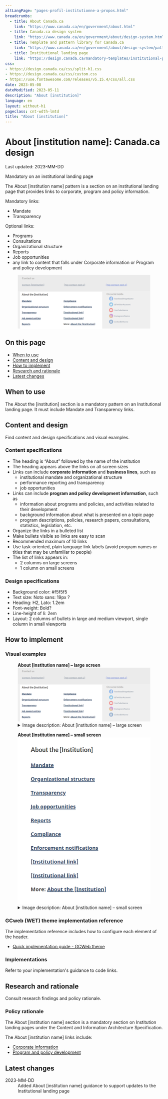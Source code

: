 ```yaml
---
altLangPage: "pages-profil-institutionne-a-propos.html"
breadcrumbs:
  - title: About Canada.ca
    link: "https://www.canada.ca/en/government/about.html"
  - title: Canada.ca design system
    link: "https://www.canada.ca/en/government/about/design-system.html"
  - title: Template and pattern library for Canada.ca
    link: "https://www.canada.ca/en/government/about/design-system/pattern-library.html"
  - title: Institutional landing page
    link: "https://design.canada.ca/mandatory-templates/institutional-profile-pages.html"    
css:
- https://design.canada.ca/css/split-h1.css
- https://design.canada.ca/css/custom.css
- https://use.fontawesome.com/releases/v5.15.4/css/all.css
date: 2023-05-08
dateModified: 2023-05-11
description: "About [institution]"
language: en
layout: without-h1
pageclass: cnt-wdth-lmtd
title: "About [institution]"
---
```

<h1 property="name" id="wb-cont" dir="ltr"><span class="stacked"><span>About [institution name]</span>: <span>Canada.ca design</span></span></h1>
<p class="small"> Last updated: 2023-MM-DD</p>
<p><span class="label label-danger">Mandatory on an institutional landing page</span></p>
<p>The About [institution name] pattern is a section on an institutional landing page that provides links to corporate, program and policy information.</p>
<p>Mandatory links:</p>
<ul>
  <li>Mandate</li>
  <li>Transparency</li>
</ul>
<p>Optional links:</p>
<ul>
  <li>Programs</li>
  <li>Consultations</li>
  <li>Organizational structure</li>
  <li>Reports</li>
  <li>Job opportunities</li>
  <li>any link to content that falls under Corporate information or Program and policy development</li>
</ul>
<div class="pattern-demo mrgn-tp-lg">
  <figure> <img src="./images/ilp-about-lg-en.png" class="img-responsive" alt=""></figure>
</div>
<h2>On this page</h2>
<ul>
  <li><a href="#when">When to use</a></li>
  <!-- <li><a href="#what">What to avoid</a></li>  -->
  <li><a href="#content">Content and design</a></li>
  <li><a href="#how">How to implement</a></li>
  <li><a href="#research">Research and rationale</a></li>
  <li><a href="#changes">Latest changes</a></li>
</ul>
<h2 id="when">When to use</h2>
<p>The About the [institution] section is a mandatory pattern on an Institutional landing page.  It must include Mandate and Transparency links.</p>
<h2 id="content">Content and design</h2>
<p>Find content and design specifications and visual examples.</p>
<h3>Content specifications</h3>
<ul>
  <li>The heading is “About” followed by the name of the institution</li>
  <li>The heading appears above the links on all screen sizes</li>
  <li>Links can include <strong>corporate information</strong> and <strong>business lines</strong>, such as
    <ul>
      <li>institutional mandate and organizational structure</li>
      <li>performance reporting and transparency</li>
      <li>job opportunities</li>
    </ul>
  </li>
  <li>Links can include <strong>program and policy development information</strong>, such as
    <ul>
      <li>information about programs and policies, and activities related to their development</li>
      <li>background information about what is presented on a topic page</li>
      <li>program descriptions, policies, research papers, consultations, statistics, legislation, etc.</li>
    </ul>
  </li>
  <li>Organize the links in a bulleted list</li>
  <li>Make bullets visible so links are easy to scan</li>
  <li>Recommended maximum of 10 links</li>
  <li>Use task-oriented, plain language link labels (avoid program names or titles that may be unfamiliar to people)</li>
  <li>The list of links appears in:
    <ul>
      <li>2 columns on large screens</li>
      <li>1 column on small screens</li>
    </ul>
  </li>
</ul>
<h3>Design specifications</h3>
<ul>
  <li>Background color: #f5f5f5</li>
  <li>Text size: Noto sans: 19px ?</li>
  <li>Heading:  H2, Lato: 1.2em</li>
  <li>Font-weight: Bold?</li>
  <li>Line-height of li: 2em</li>
  <li>Layout: 2 columns of bullets in large and medium viewport, single column in small viewports</li>
</ul>
<h2 id="how">How to implement</h2>
<h3>Visual examples</h3>
<div class="pattern-demo mrgn-tp-md">
  <figure class="mrgn-bttm-md">
    <figcaption><b>About [institution name] – large screen</b></figcaption>
    <img src="./images/ilp-about-lg-en.png" class="img-responsive" alt="">
    <details>
      <summary class="wb-toggle small" data-toggle="{&quot;print&quot;:&quot;on&quot;}">Image description: About [institution name] – large screen</summary>
      <p class="mrgn-tp-lg">About [institution name] links appear in a section with the heading “About [institution name]”.  Links are organized in a bulleted list:</p>
      <ul>
        <li>Mandate</li>
        <li>Organizational structure</li>
        <li>Transparency</li>
        <li>Job opportunities</li>
        <li>Reports</li>
        <li>Compliance</li>
        <li>Enforcements notifications</li>
        <li>[institutional link]</li>
        <li>[institutional link]</li>
        <li>More: About the institution</li>
      </ul>
    </details>
  </figure>
</div>
<div class="pattern-demo mrgn-tp-md">
  <figure class="mrgn-bttm-md">
    <figcaption><b>About [institution name] – small screen</b></figcaption>
    <img src="./images/ilp-about-sm-en.png" class="img-responsive" alt="">
    <details>
      <summary class="wb-toggle small" data-toggle="{&quot;print&quot;:&quot;on&quot;}">Image description: About [institution name] – small screen</summary>
      <p class="mrgn-tp-lg">About [institution name] links appear in a section with the heading “About [institution name]”.  Links are organized in a bulleted list:</p>
      <ul>
        <li>Mandate</li>
        <li>Organizational structure</li>
        <li>Transparency</li>
        <li>Job opportunities</li>
        <li>Reports</li>
        <li>Compliance</li>
        <li>Enforcements notifications</li>
        <li>[institutional link]</li>
        <li>[institutional link]</li>
        <li>More: About the institution</li>
      </ul>
    </details>
  </figure>
</div>
<h3>GCweb (WET) theme implementation reference</h3>
<p>The implementation reference includes how to configure each element of the header.</p>
<ul>
  <li><a href="https://wet-boew.github.io/GCWeb/docs/implementing-en.html">Quick implementation guide - GCWeb theme</a></li>
</ul>
<h3>Implementations</h3>
<p>Refer to your implementation's guidance to code links.</p>
<h2 id="research">Research and rationale</h2>
<p>Consult research findings and policy rationale.</p>
<!--<h3>Research findings</h3>-->

<h3>Policy rationale</h3>
<p>The About [institution name] section is a mandatory section on Institution landing pages under the Content and Information Architecture Specification.</p>
<p>The About [institution name] links include:</p>
<ul>
  <li><a href="https://www.canada.ca/en/treasury-board-secretariat/services/government-communications/canada-content-information-architecture-specification/organizing-content.html#corporate">Corporate information</a></li>
  <li><a href="https://www.canada.ca/en/treasury-board-secretariat/services/government-communications/canada-content-information-architecture-specification/organizing-content.html#program">Program and policy development</a></li>
</ul>
<h2 id="changes">Latest changes</h2>
<dl class="dl-horizontal">
  <dt>
    <time datetime="2023-MM-DD" class="link-muted">2023-MM-DD</time>
  </dt>
  <dd>Added About [institution name] guidance to support updates to the Institutional landing page</dd>
</dl>

